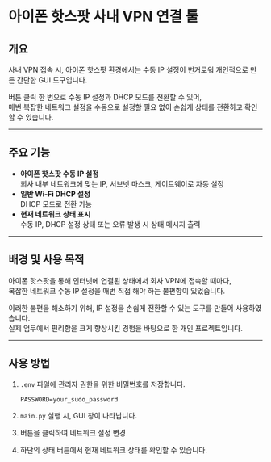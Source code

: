 # 아이폰 핫스팟 사내 VPN 연결 툴

## 개요
사내 VPN 접속 시, 아이폰 핫스팟 환경에서는 수동 IP 설정이 번거로워 개인적으로 만든 간단한 GUI 도구입니다.
 
버튼 클릭 한 번으로 수동 IP 설정과 DHCP 모드를 전환할 수 있어,  
매번 복잡한 네트워크 설정을 수동으로 설정할 필요 없이 손쉽게 상태를 전환하고 확인할 수 있습니다.

---

## 주요 기능
- **아이폰 핫스팟 수동 IP 설정**  
  회사 내부 네트워크에 맞는 IP, 서브넷 마스크, 게이트웨이로 자동 설정  
- **일반 Wi-Fi DHCP 설정**  
  DHCP 모드로 전환 가능
- **현재 네트워크 상태 표시**  
  수동 IP, DHCP 설정 상태 또는 오류 발생 시 상태 메시지 출력

---

## 배경 및 사용 목적
아이폰 핫스팟을 통해 인터넷에 연결된 상태에서 회사 VPN에 접속할 때마다,  
복잡한 네트워크 수동 IP 설정을 매번 직접 해야 하는 불편함이 있었습니다.  

이러한 불편을 해소하기 위해, IP 설정을 손쉽게 전환할 수 있는 도구를 만들어 사용하였습니다.  
실제 업무에서 편리함을 크게 향상시킨 경험을 바탕으로 한 개인 프로젝트입니다.


---

## 사용 방법
1. `.env` 파일에 관리자 권한을 위한 비밀번호를 저장합니다.

    ```env
    PASSWORD=your_sudo_password
    ```

2. `main.py` 실행 시, GUI 창이 나타납니다.  
3. 버튼을 클릭하여 네트워크 설정 변경  
4. 하단의 상태 버튼에서 현재 네트워크 상태를 확인할 수 있습니다.
